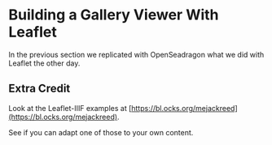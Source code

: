# Building a Gallery Viewer With Leaflet

In the previous section we replicated with OpenSeadragon what we did with Leaflet the other day. 

## Extra Credit

Look at the Leaflet-IIIF examples at [https://bl.ocks.org/mejackreed](https://bl.ocks.org/mejackreed).

See if you can adapt one of those to your own content.
